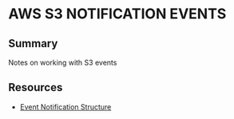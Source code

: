 # AWS S3 NOTIFICATION EVENTS

## Summary

Notes on working with S3 events

## Resources

- [Event Notification Structure](https://docs.aws.amazon.com/AmazonS3/latest/dev/notification-content-structure.html)
